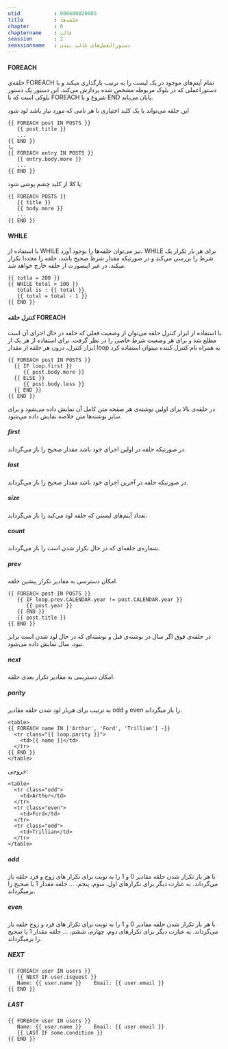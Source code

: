 ```yaml
---
utid           : 000600020005
title          : حلقه‌ها
chapter        : 6
chaptername    : قالب
seassion       : 2
seassionname   : دستورالعمل‌های قالب بندی
---
```



<h4>FOREACH</h4>

<p>حلقه‌ی FOREACH تمام آیتم‌های موجود در یک لیست را به ترتیب بارگذاری میکند و با دستوراعملی که در بلوک مربوطه مشخص شده پردازش می‌کند. این دستور یک دستور بلوکی است که با FOREACH شروع و با END پایان می‌یابد.</p>

<p>این حلقه می‌تواند با یک کلید اختیاری با هر نامی که مورد نیاز باشد لود شود</p>

<pre><code>{{ FOREACH post IN POSTS }}
   {{ post.title }}
   ...
{{ END }}
یا
{{ FOREACH entry IN POSTS }}
   {{ entry.body.more }}
   ...
{{ END }}
</code></pre>

<p>یا کلا از کلید چشم پوشی شود:</p>

<pre><code>{{ FOREACH POSTS }}
   {{ title }}
   {{ body.more }}
   ...
{{ END }}
</code></pre>

<h4>WHILE</h4>

<p>با استفاده از WHILE نیز می‌توان حلقه‌ها را بوجود آورد، WHILE برای هر بار تکرار یک شرط را بررسی می‌کند و در صورتیکه مقدار شرط صحیح باشد، حلقه را مجددا تکرار میکند، در غیر اینصورت از حلقه خارج خواهد شد.</p>

<pre><code>{{ totla = 200 }}
{{ WHILE total &gt; 100 }}
   total is : {{ total }}
   {{ total = total - 1 }}
{{ END }}
</code></pre>

<h4>کنترل حلقه FOREACH</h4>

<p>با استفاده از ابزار کنترل حلقه می‌توان از وضعیت فعلی که حلقه در حال اجرای آن است مطلع شد و برای هر وضعیت شرط خاصی را در نظر گرفت. برای استفاده از هر یک از ابزار کنترل، درون هر حلقه از مقدار loop به همراه نام کنترل کننده میتوان استفاده کرد</p>

<pre><code>{{ FOREACH post IN POSTS }}
  {{ IF loop.first }}
     {{ post.body.more }}
  {{ ELSE }}
     {{ post.body.less }}
  {{ END }}
{{ END }}
</code></pre>

<p>در حلقه‌ی بالا برای اولین نوشته‌ی هر صفحه متن کامل آن نمایش داده می‌شود و برای سایر نوشته‌ها متن خلاصه نمایش داده می‌شود.</p>

<h5>first</h5>

<p>در صورتیکه حلقه در اولین اجرای خود باشد مقدار صحیح را باز می‌گرداند.</p>

<h5>last</h5>

<p>در صورتیکه حلقه در آخرین اجرای خود باشد مقدار صحیح را باز می‌گرداند.</p>

<h5>size</h5>

<p>تعداد آیتم‌های لیستی که حلقه لود می‌کند را باز می‌گرداند.</p>

<h5>count</h5>

<p>شماره‌ی حلقه‌ای که در حال تکرار شدن است را باز می‌گرداند.</p>

<h5>prev</h5>

<p>امکان دسترسی به مقادیر تکرار پیشین حلقه.</p>

<pre><code>{{ FOREACH post IN POSTS }}
   {{ IF loop.prev.CALENDAR.year != post.CALENDAR.year }}
      {{ post.year }}
   {{ END }}
   {{ post.title }}
{{ END }}
</code></pre>

<p>در حلقه‌ی فوق اگر سال در نوشته‌ی قبل و نوشته‌ای که در حال لود شدن است برابر نبود، سال نمایش داده می‌شود.</p>

<h5>next</h5>

<p>امکان دسترسی به مقادیر تکرار بعدی حلقه‌.</p>

<h5>parity</h5>

<p>به ترتیب برای هربار لود شدن حلقه مقادیر odd و even را باز میگرداند.</p>

<pre><code>&lt;table&gt;
{{ FOREACH name IN ['Arthur', 'Ford', 'Trillian'] -}}
  &lt;tr class="{{ loop.parity }}"&gt;
    &lt;td&gt;{{ name }}&lt;/td&gt;
  &lt;/tr&gt;
{{ END }}
&lt;/table&gt;
</code></pre>

<p>خروجی:</p>

<pre><code>&lt;table&gt;
  &lt;tr class="odd"&gt;
    &lt;td&gt;Arthur&lt;/td&gt;
  &lt;/tr&gt;
  &lt;tr class="even"&gt;
    &lt;td&gt;Ford&lt;/td&gt;
  &lt;/tr&gt;
  &lt;tr class="odd"&gt;
    &lt;td&gt;Trillian&lt;/td&gt;
  &lt;/tr&gt;
&lt;/table&gt;
</code></pre>

<h5>odd</h5>

<p>با هر بار تکرار شدن حلقه مقادیر 0 و 1 را به نوبت برای تکرار های زوج و فرد حلقه باز می‌گرداند. به عبارت دیگر برای تکرارهای اول، سوم، پنجم، ... حلقه مقدار 1 یا صحیح را برمیگر‌داند.</p>

<h5>even</h5>

<p>با هر بار تکرار شدن حلقه مقادیر 0 و 1 را به نوبت برای تکرار های فرد و زوج حلقه باز می‌گرداند. به عبارت دیگر برای تکرارهای دوم، چهارم، ششم، ... حلقه مقدار 1 یا صحیح را برمیگر‌داند.</p>

<h5>NEXT</h5>

<pre><code>{{ FOREACH user IN users }}
   {{ NEXT IF user.isguest }}
   Name: {{ user.name }}    Email: {{ user.email }}
{{ END }}
</code></pre>

<h5>LAST</h5>

<pre><code>{{ FOREACH user IN users }}
   Name: {{ user.name }}    Email: {{ user.email }}
   {{ LAST IF some.condition }}
{{ END }}
</code></pre>


